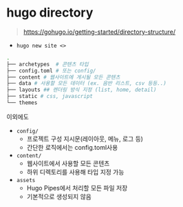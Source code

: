 # hugo directory
> https://gohugo.io/getting-started/directory-structure/

- `hugo new site <>`

```bash
.
├── archetypes  # 콘텐츠 타입
├── config.toml # 또는 config/
├── content # 웹사이트에 게시될 모든 콘텐츠
├── data # 사용할 모든 데이터 (ex. 음반 리스트, csv 등등..)
├── layouts ## 렌더링 방식 지정 (list, home, detail)
├── static # css, javascript
└── themes
```

이외에도
- `config/`
  - 프로젝트 구성 지시문(레이아웃, 메뉴, 로그 등)
  - 간단한 로직에서는 config.toml사용
- `content/`
  - 웹사이트에서 사용할 모든 콘텐츠
  - 하위 디렉토리를 사용해 타입 지정 가능
- `assets`
  - Hugo Pipes에서 처리할 모든 파일 저장
  - 기본적으로 생성되지 않음